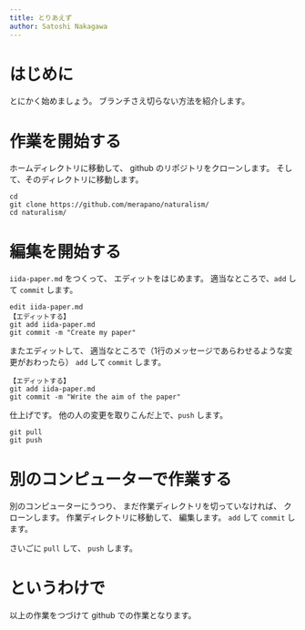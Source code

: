 ```yaml
---
title: とりあえず
author: Satoshi Nakagawa
---
```


# はじめに

とにかく始めましょう。
ブランチさえ切らない方法を紹介します。

# 作業を開始する

ホームディレクトリに移動して、
github のリポジトリをクローンします。
そして、そのディレクトリに移動します。

```
cd
git clone https://github.com/merapano/naturalism/
cd naturalism/
```

# 編集を開始する

`iida-paper.md` をつくって、
エディットをはじめます。
適当なところで、`add` して `commit` します。

```
edit iida-paper.md
【エディットする】
git add iida-paper.md
git commit -m "Create my paper"
```

またエディットして、
適当なところで（1行のメッセージであらわせるような変更がおわったら）
`add` して `commit` します。

```
【エディットする】
git add iida-paper.md
git commit -m "Write the aim of the paper"
```

仕上げです。
他の人の変更を取りこんだ上で、`push` します。

```
git pull
git push
```

# 別のコンピューターで作業する

別のコンピューターにうつり、
まだ作業ディレクトリを切っていなければ、
クローンします。
作業ディレクトリに移動して、
編集します。
`add` して `commit` します。

さいごに `pull` して、
`push` します。

# というわけで

以上の作業をつづけて github での作業となります。




